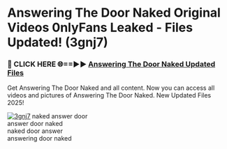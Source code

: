 # Answering The Door Naked Original Videos 0nlyFans Leaked - Files Updated! (3gnj7)

<h3>🔴 CLICK HERE 🌐==►► <a href="https://tinyurl.com/up5wt9bj" rel="nofollow">Answering The Door Naked Updated Files</a></h3>

Get Answering The Door Naked and all content. Now you can access all videos and pictures of Answering The Door Naked. New Updated Files 2025!

[![3gnj7](https://i.imgur.com/ABiUzMV.gif)](https://tinyurl.com/up5wt9bj)
naked answer door<br>
answer door naked<br>
naked door answer<br>
answering door naked